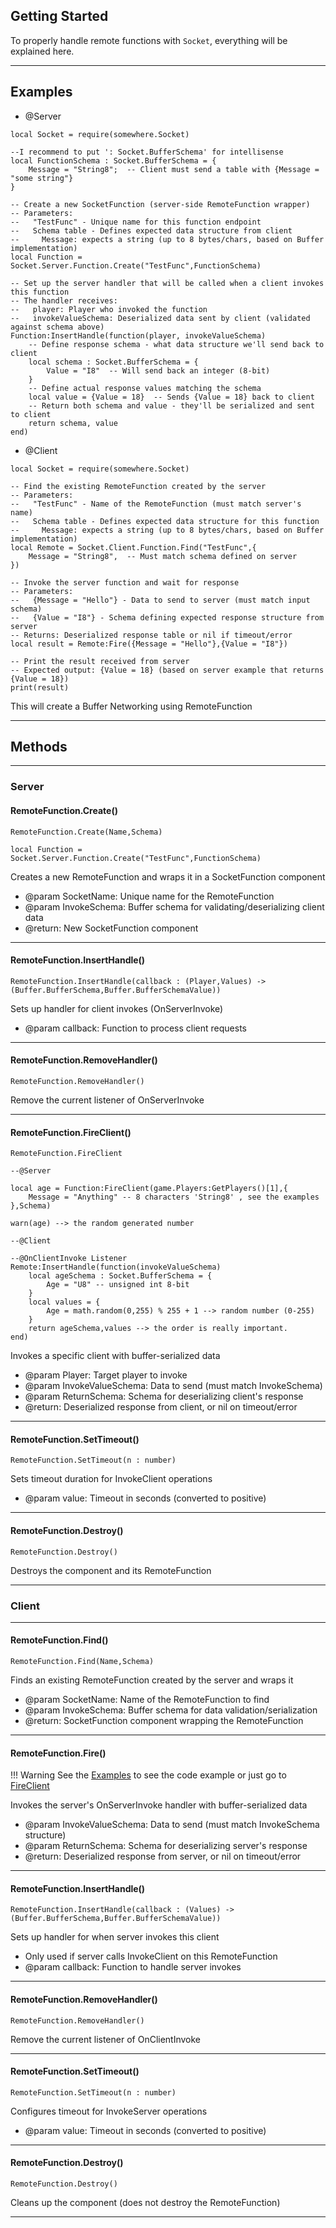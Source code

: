 ﻿## Getting Started

To properly handle remote functions with `Socket`, everything will be explained here.

----

## Examples

- @Server

```luau linenums="1"
local Socket = require(somewhere.Socket)

--I recommend to put ': Socket.BufferSchema' for intellisense
local FunctionSchema : Socket.BufferSchema = {
	Message = "String8";  -- Client must send a table with {Message = "some string"}
}

-- Create a new SocketFunction (server-side RemoteFunction wrapper)
-- Parameters:
--   "TestFunc" - Unique name for this function endpoint
--   Schema table - Defines expected data structure from client
--     Message: expects a string (up to 8 bytes/chars, based on Buffer implementation)
local Function = Socket.Server.Function.Create("TestFunc",FunctionSchema)

-- Set up the server handler that will be called when a client invokes this function
-- The handler receives:
--   player: Player who invoked the function
--   invokeValueSchema: Deserialized data sent by client (validated against schema above)
Function:InsertHandle(function(player, invokeValueSchema)
	-- Define response schema - what data structure we'll send back to client
	local schema : Socket.BufferSchema = {
		Value = "I8"  -- Will send back an integer (8-bit)
	}
	-- Define actual response values matching the schema
	local value = {Value = 18}  -- Sends {Value = 18} back to client
	-- Return both schema and value - they'll be serialized and sent to client
	return schema, value
end)
```

- @Client

```luau linenums="1"
local Socket = require(somewhere.Socket)

-- Find the existing RemoteFunction created by the server
-- Parameters:
--   "TestFunc" - Name of the RemoteFunction (must match server's name)
--   Schema table - Defines expected data structure for this function
--     Message: expects a string (up to 8 bytes/chars, based on Buffer implementation)
local Remote = Socket.Client.Function.Find("TestFunc",{
	Message = "String8",  -- Must match schema defined on server
})

-- Invoke the server function and wait for response
-- Parameters:
--   {Message = "Hello"} - Data to send to server (must match input schema)
--   {Value = "I8"} - Schema defining expected response structure from server
-- Returns: Deserialized response table or nil if timeout/error
local result = Remote:Fire({Message = "Hello"},{Value = "I8"})

-- Print the result received from server
-- Expected output: {Value = 18} (based on server example that returns {Value = 18})
print(result)
```

This will create a Buffer Networking using RemoteFunction

----

## Methods

----

### Server

#### RemoteFunction.Create()

`RemoteFunction.Create(Name,Schema)`

```luau linenums="1"
local Function = Socket.Server.Function.Create("TestFunc",FunctionSchema)
```

Creates a new RemoteFunction and wraps it in a SocketFunction component

- @param SocketName: Unique name for the RemoteFunction
- @param InvokeSchema: Buffer schema for validating/deserializing client data
- @return: New SocketFunction component

----

#### RemoteFunction.InsertHandle()

`RemoteFunction.InsertHandle(callback : (Player,Values) -> (Buffer.BufferSchema,Buffer.BufferSchemaValue))`

Sets up handler for client invokes (OnServerInvoke)

- @param callback: Function to process client requests

----

#### RemoteFunction.RemoveHandler()

`RemoteFunction.RemoveHandler()`

Remove the current listener of OnServerInvoke

----

#### RemoteFunction.FireClient()

`RemoteFunction.FireClient`

```luau linenums="1"
--@Server

local age = Function:FireClient(game.Players:GetPlayers()[1],{
	Message = "Anything" -- 8 characters 'String8' , see the examples 
},Schema)

warn(age) --> the random generated number

--@Client

--@OnClientInvoke Listener
Remote:InsertHandle(function(invokeValueSchema)
	local ageSchema : Socket.BufferSchema = {
		Age = "U8" -- unsigned int 8-bit
	}
	local values = {
		Age = math.random(0,255) % 255 + 1 --> random number (0-255)
	}
	return ageSchema,values --> the order is really important.
end)
```

Invokes a specific client with buffer-serialized data

- @param Player: Target player to invoke
- @param InvokeValueSchema: Data to send (must match InvokeSchema)
- @param ReturnSchema: Schema for deserializing client's response
- @return: Deserialized response from client, or nil on timeout/error

----

#### RemoteFunction.SetTimeout()

```luau linenums="1"
RemoteFunction.SetTimeout(n : number)
```

Sets timeout duration for InvokeClient operations

- @param value: Timeout in seconds (converted to positive)

----

#### RemoteFunction.Destroy()

`RemoteFunction.Destroy()`

Destroys the component and its RemoteFunction

----

### Client

----

#### RemoteFunction.Find()

`RemoteFunction.Find(Name,Schema)`

Finds an existing RemoteFunction created by the server and wraps it

- @param SocketName: Name of the RemoteFunction to find
- @param InvokeSchema: Buffer schema for data validation/serialization
- @return: SocketFunction component wrapping the RemoteFunction

----

#### RemoteFunction.Fire()

!!! Warning
    See the [Examples](#examples) to see the code example or just go to [FireClient](#remotefunctionfireclient)


Invokes the server's OnServerInvoke handler with buffer-serialized data

- @param InvokeValueSchema: Data to send (must match InvokeSchema structure)
- @param ReturnSchema: Schema for deserializing server's response
- @return: Deserialized response from server, or nil on timeout/error

----

#### RemoteFunction.InsertHandle()

`RemoteFunction.InsertHandle(callback : (Values) -> (Buffer.BufferSchema,Buffer.BufferSchemaValue))`

Sets up handler for when server invokes this client

- Only used if server calls InvokeClient on this RemoteFunction
- @param callback: Function to handle server invokes

----

#### RemoteFunction.RemoveHandler()

`RemoteFunction.RemoveHandler()`

Remove the current listener of OnClientInvoke

----

#### RemoteFunction.SetTimeout()

```luau linenums="1"
RemoteFunction.SetTimeout(n : number)
```

Configures timeout for InvokeServer operations

- @param value: Timeout in seconds (converted to positive)

----

#### RemoteFunction.Destroy()

`RemoteFunction.Destroy()`

Cleans up the component (does not destroy the RemoteFunction)

----